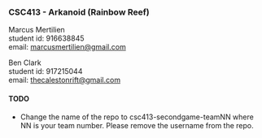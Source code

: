 ### CSC413 - Arkanoid (Rainbow Reef)

Marcus Mertilien <br />
student id: 916638845 <br />
email: marcusmertilien@gmail.com <br />

Ben Clark <br />
student id: 917215044<br />
email: thecalestonrift@gmail.com<br />

#### TODO
- Change the name of the repo to csc413-secondgame-teamNN where NN is your team number. Please remove the username from the repo.
